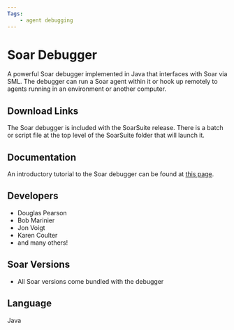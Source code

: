 ```yaml
---
Tags:
    - agent debugging
---
```


# Soar Debugger

A powerful Soar debugger implemented in Java that interfaces with Soar via SML.
The debugger can run a Soar agent within it or hook up remotely to agents running
in an environment or another computer.

## Download Links

The Soar debugger is included with the SoarSuite release. There is a batch or
script file at the top level of the SoarSuite folder that will launch it.

## Documentation

An introductory tutorial to the Soar debugger can be found at [this page](../../tutorials/IntroSoarDebugger/index.md).

## Developers

*   Douglas Pearson
*   Bob Marinier
*   Jon Voigt
*   Karen Coulter
*   and many others!

## Soar Versions

*   All Soar versions come bundled with the debugger

## Language

Java
